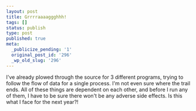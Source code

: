 ```yaml
---
layout: post
title: Grrrraaaaggghhh!
tags: []
status: publish
type: post
published: true
meta:
  _publicize_pending: '1'
  original_post_id: '296'
  _wp_old_slug: '296'
---
```

I've already plowed through the source for 3 different programs, trying to follow the flow of data for a single process.  I'm not even sure where the trail ends.  All of these things are dependent on each other, and before I run any of them, I have to be sure there won't be any adverse side effects.  Is this what I face for the next year?!
